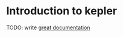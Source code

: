 # Introduction to kepler

TODO: write [great documentation](http://jacobian.org/writing/great-documentation/what-to-write/)
